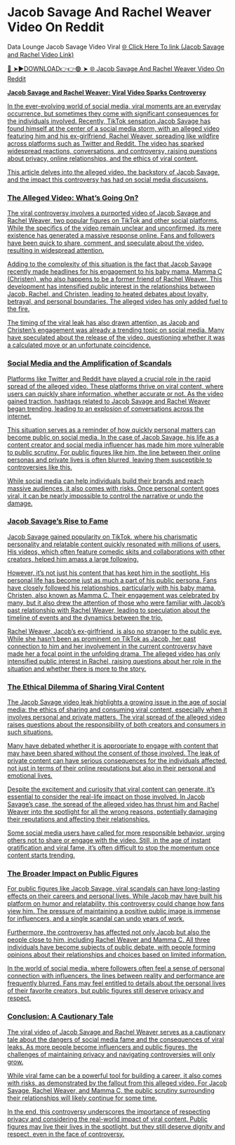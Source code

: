 # Jacob Savage And Rachel Weaver Video On Reddit

Data Lounge Jacob Savage Video Viral <a href="https://xavtra.cfd/jhccf"> 🌐 Click Here To link (Jacob Savage and Rachel Video Link)

🔴 ➤►DOWNLOAD👉👉🟢 ➤  <a href="https://xavtra.cfd/jhccf"> 🌐 Jacob Savage And Rachel Weaver Video On Reddit


**Jacob Savage and Rachel Weaver: Viral Video Sparks Controversy**

In the ever-evolving world of social media, viral moments are an everyday occurrence, but sometimes they come with significant consequences for the individuals involved. Recently, TikTok sensation Jacob Savage has found himself at the center of a social media storm, with an alleged video featuring him and his ex-girlfriend, Rachel Weaver, spreading like wildfire across platforms such as Twitter and Reddit. The video has sparked widespread reactions, conversations, and controversy, raising questions about privacy, online relationships, and the ethics of viral content.

This article delves into the alleged video, the backstory of Jacob Savage, and the impact this controversy has had on social media discussions.

### The Alleged Video: What’s Going On?

The viral controversy involves a purported video of Jacob Savage and Rachel Weaver, two popular figures on TikTok and other social platforms. While the specifics of the video remain unclear and unconfirmed, its mere existence has generated a massive response online. Fans and followers have been quick to share, comment, and speculate about the video, resulting in widespread attention.

Adding to the complexity of this situation is the fact that Jacob Savage recently made headlines for his engagement to his baby mama, Mamma C (Christen), who also happens to be a former friend of Rachel Weaver. This development has intensified public interest in the relationships between Jacob, Rachel, and Christen, leading to heated debates about loyalty, betrayal, and personal boundaries. The alleged video has only added fuel to the fire.

The timing of the viral leak has also drawn attention, as Jacob and Christen’s engagement was already a trending topic on social media. Many have speculated about the release of the video, questioning whether it was a calculated move or an unfortunate coincidence.

### Social Media and the Amplification of Scandals

Platforms like Twitter and Reddit have played a crucial role in the rapid spread of the alleged video. These platforms thrive on viral content, where users can quickly share information, whether accurate or not. As the video gained traction, hashtags related to Jacob Savage and Rachel Weaver began trending, leading to an explosion of conversations across the internet.

This situation serves as a reminder of how quickly personal matters can become public on social media. In the case of Jacob Savage, his life as a content creator and social media influencer has made him more vulnerable to public scrutiny. For public figures like him, the line between their online personas and private lives is often blurred, leaving them susceptible to controversies like this.

While social media can help individuals build their brands and reach massive audiences, it also comes with risks. Once personal content goes viral, it can be nearly impossible to control the narrative or undo the damage.

### Jacob Savage’s Rise to Fame

Jacob Savage gained popularity on TikTok, where his charismatic personality and relatable content quickly resonated with millions of users. His videos, which often feature comedic skits and collaborations with other creators, helped him amass a large following.

However, it’s not just his content that has kept him in the spotlight. His personal life has become just as much a part of his public persona. Fans have closely followed his relationships, particularly with his baby mama, Christen, also known as Mamma C. Their engagement was celebrated by many, but it also drew the attention of those who were familiar with Jacob’s past relationship with Rachel Weaver, leading to speculation about the timeline of events and the dynamics between the trio.

Rachel Weaver, Jacob’s ex-girlfriend, is also no stranger to the public eye. While she hasn’t been as prominent on TikTok as Jacob, her past connection to him and her involvement in the current controversy have made her a focal point in the unfolding drama. The alleged video has only intensified public interest in Rachel, raising questions about her role in the situation and whether there is more to the story.

### The Ethical Dilemma of Sharing Viral Content

The Jacob Savage video leak highlights a growing issue in the age of social media: the ethics of sharing and consuming viral content, especially when it involves personal and private matters. The viral spread of the alleged video raises questions about the responsibility of both creators and consumers in such situations.

Many have debated whether it is appropriate to engage with content that may have been shared without the consent of those involved. The leak of private content can have serious consequences for the individuals affected, not just in terms of their online reputations but also in their personal and emotional lives.

Despite the excitement and curiosity that viral content can generate, it’s essential to consider the real-life impact on those involved. In Jacob Savage’s case, the spread of the alleged video has thrust him and Rachel Weaver into the spotlight for all the wrong reasons, potentially damaging their reputations and affecting their relationships.

Some social media users have called for more responsible behavior, urging others not to share or engage with the video. Still, in the age of instant gratification and viral fame, it’s often difficult to stop the momentum once content starts trending.

### The Broader Impact on Public Figures

For public figures like Jacob Savage, viral scandals can have long-lasting effects on their careers and personal lives. While Jacob may have built his platform on humor and relatability, this controversy could change how fans view him. The pressure of maintaining a positive public image is immense for influencers, and a single scandal can undo years of work.

Furthermore, the controversy has affected not only Jacob but also the people close to him, including Rachel Weaver and Mamma C. All three individuals have become subjects of public debate, with people forming opinions about their relationships and choices based on limited information.

In the world of social media, where followers often feel a sense of personal connection with influencers, the lines between reality and performance are frequently blurred. Fans may feel entitled to details about the personal lives of their favorite creators, but public figures still deserve privacy and respect.

### Conclusion: A Cautionary Tale

The viral video of Jacob Savage and Rachel Weaver serves as a cautionary tale about the dangers of social media fame and the consequences of viral leaks. As more people become influencers and public figures, the challenges of maintaining privacy and navigating controversies will only grow.

While viral fame can be a powerful tool for building a career, it also comes with risks, as demonstrated by the fallout from this alleged video. For Jacob Savage, Rachel Weaver, and Mamma C, the public scrutiny surrounding their relationships will likely continue for some time.

In the end, this controversy underscores the importance of respecting privacy and considering the real-world impact of viral content. Public figures may live their lives in the spotlight, but they still deserve dignity and respect, even in the face of controversy.
